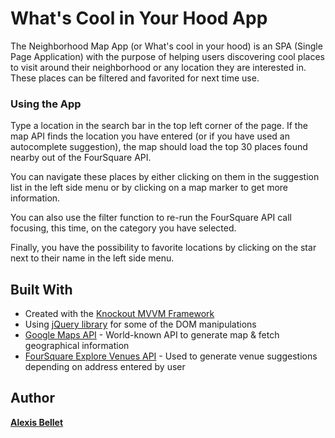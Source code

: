 # What's Cool in Your Hood App

The Neighborhood Map App (or What's cool in your hood) is an SPA (Single Page Application) with the purpose of helping users discovering cool places to visit around their neighborhood or any location they are interested in. These places can be filtered and favorited for next time use.

### Using the App

Type a location in the search bar in the top left corner of the page. If the map API finds the location you have entered (or if you have used an autocomplete suggestion), the map should load the top 30 places found nearby out of the FourSquare API.

You can navigate these places by either clicking on them in the suggestion list in the left side menu or by clicking on a map marker to get more information.

You can also use the filter function to re-run the FourSquare API call focusing, this time, on the category you have selected. 

Finally, you have the possibility to favorite locations by clicking on the star next to their name in the left side menu. 

## Built With

* Created with the [Knockout MVVM Framework](http://knockoutjs.com/documentation/introduction.html)
* Using [jQuery library](http://api.jquery.com/) for some of the DOM manipulations
* [Google Maps API](https://developers.google.com/maps/) - World-known API to generate map & fetch geographical information
* [FourSquare Explore Venues API](https://developer.foursquare.com/docs/venues/explore) - Used to generate venue suggestions depending on address entered by user

## Author

**[Alexis Bellet](https://github.com/SpaceyRezum)**
 
